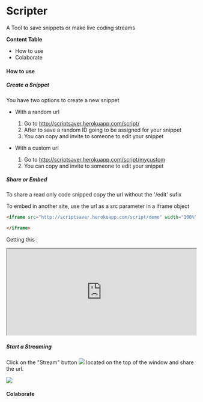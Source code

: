 # Scripter #

A Tool to save snippets or make live coding streams

**Content Table**

- How to use
- Colaborate


#### How to use ####

##### Create a Snippet #####

You have two options to create a new snippet

- With a random url

    1. Go to http://scriptsaver.herokuapp.com/script/
    2. After to save a random ID going to be assigned for your snippet
    3. You can copy and invite to someone to edit your snippet 

- With a custom url

    1. Go to http://scriptsaver.herokuapp.com/script/mycustom 
    3. You can copy and invite to someone to edit your snippet

##### Share or Embed #####

To share a read only code snipped copy the url without the '/edit' sufix

To embed in another site, use the url as a src parameter in a iframe object

```html
<iframe src="http://scriptsaver.herokuapp.com/script/demo" width="100%" height="230px">

</iframe>
```

Getting this :


<iframe src="http://scriptsaver.herokuapp.com/script/demo" width="100%" height="230px" ></iframe>

##### Start a Streaming #####

Click on the "Stream" button ![](https://github.com/joelibaceta/scripter/blob/master/public/stram_button.png?raw=true) located on the top of the window and share the url.

![](https://github.com/joelibaceta/scripter/blob/master/public/stream.gif?raw=true)


#### Colaborate ####